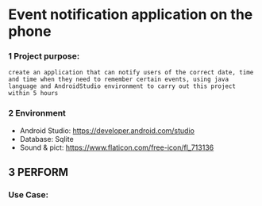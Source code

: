 # Event notification application on the phone
### 1 Project purpose: 
`create an application that can notify users of the correct date, time and time when they need to remember certain events, using java language and AndroidStudio environment to carry out this project within 5 hours`

### 2 Environment
- Android Studio: https://developer.android.com/studio
- Database: Sqlite
- Sound & pict: https://www.flaticon.com/free-icon/fl_713136

## 3 PERFORM
### Use Case:


